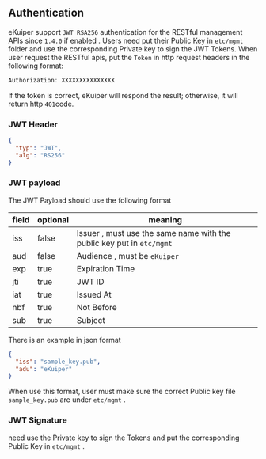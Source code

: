 ## Authentication

eKuiper support `JWT RSA256` authentication for the RESTful management APIs since `1.4.0` if enabled . Users need put their Public Key in `etc/mgmt` folder and use the corresponding Private key to sign the JWT Tokens.
When user request the RESTful apis, put the `Token` in http request headers in the following format:
```go
Authorization: XXXXXXXXXXXXXXX
```
If the token is correct, eKuiper will respond the result; otherwise, it will return http `401`code.


### JWT Header

```json
{
  "typ": "JWT",
  "alg": "RS256"
}
```


### JWT payload
The JWT Payload should use the following format

| field | optional | meaning                                                               |
|-------|----------|-----------------------------------------------------------------------|
| iss   | false    | Issuer , must use the same name with the public key put in `etc/mgmt` |
| aud   | false    | Audience , must be `eKuiper`                                          |
| exp   | true     | Expiration Time                                                       |
| jti   | true     | JWT ID                                                                |
| iat   | true     | Issued At                                                             |
| nbf   | true     | Not Before                                                            |
| sub   | true     | Subject                                                               |

There is an example in json format
```json
{
  "iss": "sample_key.pub",
  "adu": "eKuiper"
}
```
When use this format, user must make sure the correct Public key file `sample_key.pub` are under `etc/mgmt` .

### JWT Signature

need use the Private key to sign the Tokens and put the corresponding Public Key in `etc/mgmt` .